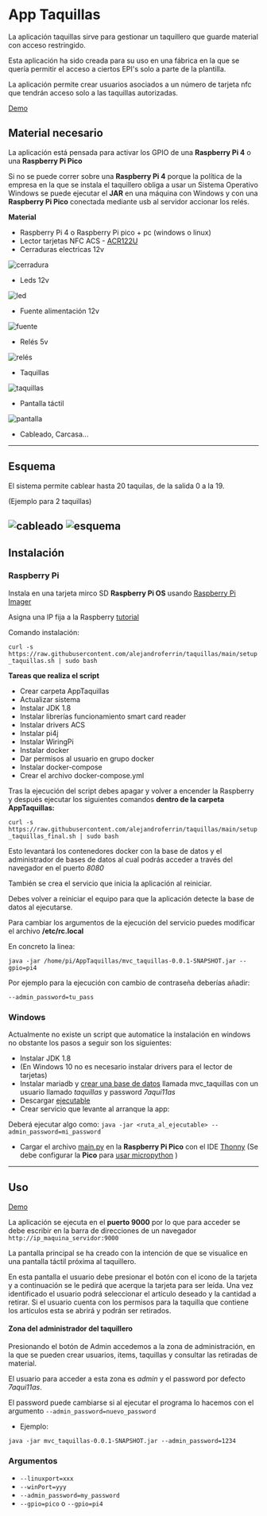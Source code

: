 # App Taquillas
La aplicación taquillas sirve para gestionar un taquillero que guarde material con acceso restringido.

Esta aplicación ha sido creada para su uso en una fábrica en la que se quería permitir el acceso a ciertos EPI's solo a parte de la plantilla.

La aplicación permite crear usuarios asociados a un número de tarjeta nfc que tendrán acceso solo a las taquillas autorizadas.

[Demo](https://alejandroferrin.github.io/taquillas/) 

## Material necesario
La aplicación está pensada para activar los GPIO de una __Raspberry Pi 4__ o una __Raspberry Pi Pico__

Si no se puede correr sobre una __Raspberry Pi 4__ porque la política de la empresa en la que se instala el taquillero obliga a usar un Sistema Operativo Windows se puede ejecutar el __JAR__ en una máquina con Windows y con una __Raspberry Pi Pico__ conectada mediante usb al servidor accionar los relés.



__Material__

- Raspberry Pi 4 o Raspberry Pi pico + pc (windows o linux)
- Lector tarjetas NFC ACS - [ACR122U](https://www.acs.com.hk/en/products/3/acr122u-usb-nfc-reader/) 
- Cerraduras electricas 12v

![cerradura](images/cerradura.png)

- Leds 12v

![led](images/led.png)

- Fuente alimentación 12v

![fuente](images/fuente.png)

- Relés 5v

![relés](images/reles.png)

- Taquillas

![taquillas](images/taquillas_foto.png)

- Pantalla táctil

![pantalla](images/pantalla.png)

- Cableado, Carcasa...

----
## Esquema

El sistema permite cablear hasta 20 taquilas, de la salida 0 a la 19. 

(Ejemplo para 2 taquillas)

![cableado](images/wiring.png)
![esquema](images/esquema.png)
----
## Instalación

### Raspberry Pi

Instala en una tarjeta mirco SD __Raspberry Pi OS__ usando [Raspberry Pi Imager](https://www.raspberrypi.org/software/) 

Asigna una IP fija a la Raspberry [tutorial](https://raspberryparanovatos.com/tutoriales/asignar-ip-fija-raspberry-pi/) 

Comando instalación:

`curl -s https://raw.githubusercontent.com/alejandroferrin/taquillas/main/setup_taquillas.sh | sudo bash`

__Tareas que realiza el script__

- Crear carpeta AppTaquillas
- Actualizar sistema
- Instalar JDK 1.8
- Instalar librerías funcionamiento smart card reader
- Instalar drivers ACS
- Instalar pi4j
- Instalar WiringPi
- Instalar docker
- Dar permisos al usuario en grupo docker
- Instalar docker-compose
- Crear el archivo docker-compose.yml

Tras la ejecución del script debes apagar y volver a encender la Raspberry y después ejecutar los siguientes comandos __dentro de la carpeta AppTaquillas:__

<!--`sudo pi4j --wiringpi`

`docker-compose up -d`-->

`curl -s https://raw.githubusercontent.com/alejandroferrin/taquillas/main/setup_taquillas_final.sh | sudo bash`


Esto levantará los contenedores docker con la base de datos y el administrador de bases de datos al cual podrás acceder a través del navegador en el puerto _8080_

También se crea el servicio que inicia la aplicación al reiniciar.


Debes volver a reiniciar el equipo para que la aplicación detecte la base de datos al ejecutarse.

Para cambiar los argumentos de la ejecución del servicio puedes modificar  el archivo __/etc/rc.local__

En concreto la linea:

`java -jar /home/pi/AppTaquillas/mvc_taquillas-0.0.1-SNAPSHOT.jar --gpio=pi4`

Por ejemplo para la ejecución con cambio de contraseña deberías añadir:

`--admin_password=tu_pass`

### Windows

Actualmente no existe un script que automatice la instalación en windows no obstante los pasos a seguir son los siguientes:


- Instalar JDK 1.8
- (En Windows 10 no es necesario instalar drivers para el lector de tarjetas)
- Instalar mariadb y [crear una base de datos](https://www.daniloaz.com/es/como-crear-un-usuario-en-mysql-mariadb-y-concederle-permisos-para-una-base-de-datos-desde-la-linea-de-comandos/)  llamada mvc_taquillas con un usuario llamado _taquillas_ y password _7aqui11as_
- Descargar [ejecutable](https://github.com/alejandroferrin/taquillas/raw/main/target/mvc_taquillas-0.0.1-SNAPSHOT.jar) 
- Crear servicio que levante al arranque la app:

Deberá ejecutar algo como:
`java -jar <ruta_al_ejecutable> --admin_password=mi_password`

- Cargar el archivo [main.py](pico/main.py) en la __Raspberry Pi Pico__ con el IDE [Thonny](https://thonny.org/) (Se debe configurar la __Pico__ para [usar micropython](https://www.raspberrypi.org/documentation/rp2040/getting-started/#getting-started-with-micropython) )


----
## Uso

[Demo](https://alejandroferrin.github.io/taquillas/) 

La aplicación se ejecuta en el __puerto 9000__ por lo que para acceder se debe escribir en la barra de direcciones de un navegador `http://ip_maquina_servidor:9000`

La pantalla principal se ha creado con la intención de que se visualice en una pantalla táctil próxima al taquillero.

En esta pantalla el usuario debe presionar el botón con el icono de la tarjeta y a continuación se le pedirá que acerque la tarjeta para ser leída. Una vez identificado el usuario podrá seleccionar el artículo deseado y la cantidad a retirar. Si el usuario cuenta con los permisos para la taquilla que contiene los artículos esta se abrirá y podrán ser retirados.

#### Zona del administrador del taquillero
Presionando el botón de Admin accedemos a la zona de administración, en la que se pueden crear usuarios, items, taquillas y consultar las retiradas de material.

El usuario para acceder a esta zona es _admin_ y el password por defecto _7aqui11as_.

El password puede cambiarse si al ejecutar el programa lo hacemos con el argumento `--admin_password=nuevo_password`

- Ejemplo:

`java -jar mvc_taquillas-0.0.1-SNAPSHOT.jar --admin_password=1234`


### Argumentos

- `--linuxport=xxx`
- `--winPort=yyy`
- `--admin_password=my_password`
- `--gpio=pico` o `--gpio=pi4`

